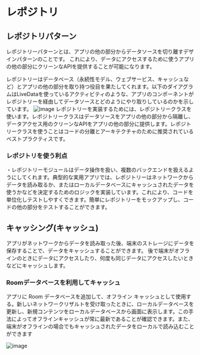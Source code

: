 レポジトリ
======================

レポジトリパターン
------------

レポジトリーパターンとは、アプリの他の部分からデータソースを切り離すデザインパターンのことです。
これにより、データにアクセスするために使うアプリの他の部分にクリーンなAPIを提供することが可能になります。

レポジトリーはデータベース（永続性モデル、ウェブサービス、キャッシュなど）とアプリの他の部分を取り持つ役目を果たしてくれます。以下のダイアグラムはLiveDataを使っているアクティビティのような、アプリのコンポーネントがレポジトリーを経由してデータソースとどのようにやり取りしているのかを示しています。
![image](https://user-images.githubusercontent.com/96398365/183235698-1dee932a-43b3-4924-8eea-84c6da722997.png)
レポジトリーを実装するためには、レポジトリークラスを使います。レポジトリークラスはデータソースをアプリの他の部分から隔離し、データアクセス用のクリーンなAPIをアプリの他の部分に提供します。レポジトリークラスを使うことはコードの分離とアーキテクチャのために推奨されているベストプラクティスです。

### レポジトリを使う利点<br>

・レポジトリーモジュールはデータ操作を扱い、複数のバックエンドを扱えるようにしてくれます。典型的な実用アプリでは、レポジトリーはネットワークからデータを読み取るか、またはローカルデータベースにキャッシュされたデータを使うかなどを決定するためのロジックを実装しています。これにより、コードを単位化しテストしやすくできます。簡単にレポジトリーをモックアップし、コードの他の部分をテストすることができます。


キャッシング(キャッシュ)
--------------

アプリがネットワークからデータを読み取った後、端末のストレージにデータを保存することで、データをキャッシュすることができます。
後で端末がオフラインのときにデータにアクセスしたり、何度も同じデータにアクセスしたいときなどにキャッシュします。

### Roomデータベースを利用してキャッシュ<br>

アプリに Room データベースを追加して、オフライン キャッシュとして使用する。新しいネットワークリザルトを受け取ったときに、ローカルデータベースを更新し、新規コンテンツをローカルデータベースから画面に表示します。この手法によってオフラインキャッシュが常に最新であることが確認できます。また、端末がオフラインの場合でもキャッシュされたデータをローカルで読み込むことができます

![image](https://user-images.githubusercontent.com/96398365/183078096-9f259ad8-5988-430b-a1de-b63c8eb45e8d.png)

